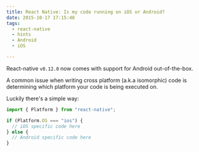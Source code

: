 ```yaml
---
title: React Native: Is my code running on iOS or Android?
date: 2015-10-17 17:15:48
tags:
  - react-native
  - hints
  - Android
  - iOS

---
```


React-native `v0.12.0` now comes with support for Android out-of-the-box.

A common issue when writing cross platform (a.k.a isomorphic) code is determining which platform your code is being executed on.

Luckily there's a simple way:

```javascript
import { Platform } from "react-native";

if (Platform.OS === "ios") {
  // iOS specific code here
} else {
  // Android specific code here
}
```
